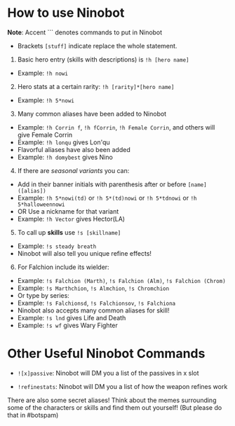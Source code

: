 # How to use Ninobot

**Note**: Accent `\`` denotes commands to put in Ninobot
 * Brackets `[stuff]` indicate replace the whole statement.
 
1. Basic hero entry (skills with descriptions) is `!h [hero name]`

  * Example: `!h nowi`
 
2. Hero stats at a certain rarity: `!h [rarity]*[hero name]`
  * Example: `!h 5*nowi`
 
3. Many common aliases have been added to Ninobot
  * Example: `!h Corrin f`, `!h fCorrin`, `!h Female Corrin`, and others will give Female Corrin
  * Example: `!h lonqu` gives Lon'qu
 * Flavorful aliases have also been added
  * Example: `!h domybest` gives Nino
 
4. If there are *seasonal variants* you can:
 * Add in their banner initials with parenthesis after or before `[name]([alias])`
  * Example: `!h 5*nowi(td)` or `!h 5*(td)nowi` or `!h 5*tdnowi` or `!h 5*halloweennowi`
 * OR Use a nickname for that variant
  * Example: `!h Vector` gives Hector(LA)
 
5. To call up **skills** use `!s [skillname]`
  * Example:  `!s steady breath`
 * Ninobot will also tell you unique refine effects!
 
6. For Falchion include its wielder:
  * Example: `!s Falchion (Marth)`, `!s Falchion (Alm)`, `!s Falchion (Chrom)`
  * Example: `!s Marthchion`, `!s Almchion`, `!s Chromchion`
 * Or type by series:
  * Example: `!s Falchionsd`, `!s Falchionsov`, `!s Falchiona`
 * Ninobot also accepts many common aliases for skill!
  * Example: `!s lnd` gives Life and Death
  * Example: `!s wf` gives Wary Fighter
 
 
# Other Useful Ninobot Commands

 * `![x]passive`: Ninobot will DM you a list of the passives in x slot
    
 * `!refinestats`: Ninobot will DM you a list of how the weapon refines work
 
There are also some secret aliases! Think about the memes surrounding some of the characters or skills and find them out yourself!
(But please do that in #botspam)
